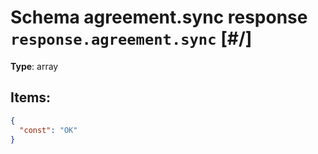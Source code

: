 # Schema agreement.sync response `response.agreement.sync`  [#/]


**Type**: array




## Items:

```json
{
  "const": "OK"
}
```

